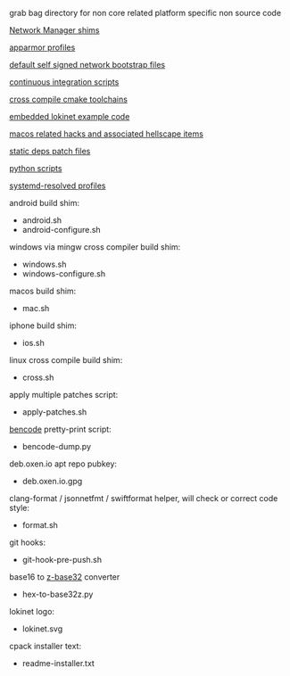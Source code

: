 grab bag directory for non core related platform specific non source code

[Network Manager shims](NetworkManager)

[apparmor profiles](apparmor)

[default self signed network bootstrap files](bootstrap)

[continuous integration scripts](ci)

[cross compile cmake toolchains](cross)

[embedded lokinet example code](liblokinet)

[macos related hacks and associated hellscape items](macos)

[static deps patch files](patches)

[python scripts](py)

[systemd-resolved profiles](systemd-resolved)

android build shim:

* android.sh
* android-configure.sh

windows via mingw cross compiler build shim:

* windows.sh
* windows-configure.sh

macos build shim:

* mac.sh

iphone build shim:

* ios.sh

linux cross compile build shim:

* cross.sh

apply multiple patches script:

* apply-patches.sh

[bencode](https://www.bittorrent.org/beps/bep_0003.html#bencoding) pretty-print script:

* bencode-dump.py

deb.oxen.io apt repo pubkey:

* deb.oxen.io.gpg

clang-format / jsonnetfmt / swiftformat helper, will check or correct code style:

* format.sh

git hooks:

* git-hook-pre-push.sh

base16 to [z-base32](https://philzimmermann.com/docs/human-oriented-base-32-encoding.txt) converter

* hex-to-base32z.py

lokinet logo:

* lokinet.svg

cpack installer text:

* readme-installer.txt
